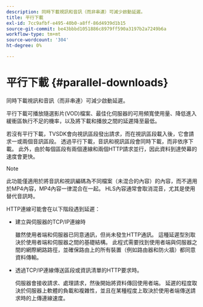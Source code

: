 ```yaml
---
description: 同時下載視訊和音訊（而非串連）可減少啟動延遲。
title: 平行下載
exl-id: 7cc9afbf-e495-40b0-a8ff-86d4939d1b15
source-git-commit: be43bbbd1051886c8979ff590a3197b2a7249b6a
workflow-type: tm+mt
source-wordcount: '304'
ht-degree: 0%

---
```


# 平行下載 {#parallel-downloads}

同時下載視訊和音訊（而非串連）可減少啟動延遲。

平行下載可播放隨選影片(VOD)檔案、最佳化伺服器的可用頻寬使用量、降低進入緩衝區執行不足的機率，以及將下載和播放之間的延遲降至最低。

<!-- 

Removed as part of "no DASH use cases" for 2.5.1, May 31st, 2017 release.
<p>Parallel downloads allows DASH video-on-demand (VOD) files to be played, optimizes the available bandwidth usage from a server, lowers the probability of getting into buffer under-run situations, and minimizes the delay between download and playback. </p>

 -->

若沒有平行下載，TVSDK會向視訊區段發出請求，而在視訊區段載入後，它會請求一或兩個音訊區段。 透過平行下載，音訊和視訊區段會同時下載，而非依序下載。 此外，由於每個區段有兩個連線和兩個HTTP請求並行，因此資料到達熒幕的速度會更快。

>[!NOTE]
>
>此功能僅適用於將音訊和視訊編碼為不同檔案（未混合的內容）的內容，而不適用於MP4內容，MP4內容一律混合在一起。 HLS內容通常會取消混音，尤其是使用替代音訊時。

<!-- 

See comment above (DASH use case removed).

  This feature applies only to content where the audio and video are encoded into different files (unmuxed content) and does not apply to MP4 content, which is always muxed. Most DASH content is unmuxed, and HLS content is often unmuxed, especially with alternate audio. 
-->

HTTP連線可能會在以下階段遇到延遲：

* 建立與伺服器的TCP/IP連線時

   雖然使用者端和伺服器已同意通訊，但尚未發生HTTP通訊。 這種延遲型別取決於使用者端和伺服器之間的基礎結構。 此程式需要找到使用者端與伺服器之間的網際網路路徑，並確保路由上的所有裝置（例如路由器和防火牆）都同意資料傳輸。
* 透過TCP/IP連線傳送區段或資訊清單的HTTP要求時。

   伺服器會接收請求、處理請求，然後開始將資料傳回使用者端。 延遲的程度取決於伺服器上軟體的負載和複雜性，並且在某種程度上取決於使用者端傳送請求時的上傳連線速度。
